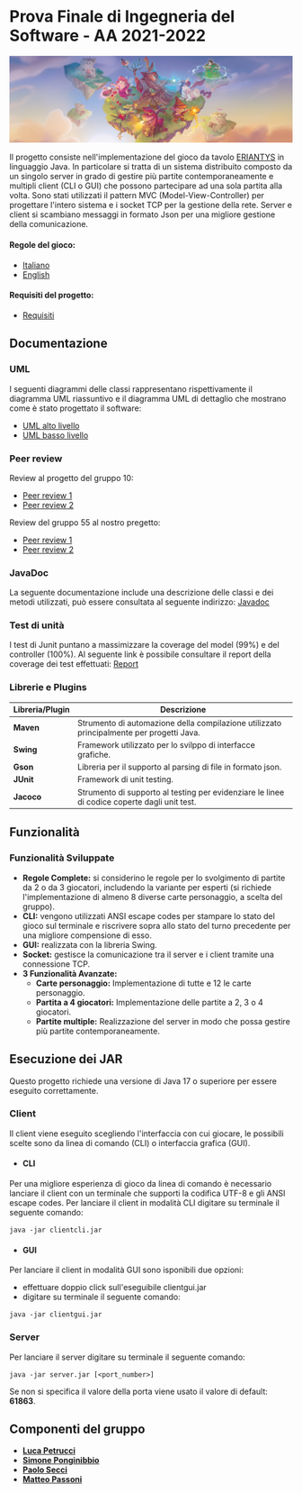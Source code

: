# Prova Finale di Ingegneria del Software - AA 2021-2022
![alt text](src/main/resources/Eriantys.jpg)

Il progetto consiste nell'implementazione del gioco da tavolo [ERIANTYS](http://www.craniocreations.it/prodotto/eriantys/) in linguaggio Java. In particolare si tratta di un sistema distribuito composto da un singolo server in grado di gestire più partite contemporaneamente e multipli client (CLI o GUI) che possono partecipare ad una sola partita alla volta. Sono stati utilizzati il pattern MVC (Model-View-Controller) per progettare l'intero sistema e i socket TCP per la gestione della rete. Server e client si scambiano messaggi in formato Json per una migliore gestione della comunicazione.

#### Regole del gioco:
- [Italiano](src/main/resources/documents/eriantys_regole.pdf)
- [English](src/main/resources/documents/eriantys_rules.pdf)

#### Requisiti del progetto:
- [Requisiti](src/main/resources/documents/requirements.pdf)

## Documentazione

### UML
I seguenti diagrammi delle classi rappresentano rispettivamente il diagramma UML riassuntivo e il diagramma UML di dettaglio che mostrano come è stato progettato il software:
- [UML alto livello](deliverables/uml_high_level)
- [UML basso livello]()

### Peer review
Review al progetto del gruppo 10:
- [Peer review 1](peer_review/review1.pdf)
- [Peer review 2](peer_review/review2.pdf)

Review del gruppo 55 al nostro pregetto:
- [Peer review 1](peer_review/ReviewGC65.pdf)
- [Peer review 2](peer_review/ReviewGC65_Connessione.pdf)

### JavaDoc
La seguente documentazione include una descrizione delle classi e dei metodi utilizzati, può essere consultata al seguente indirizzo: [Javadoc]()

### Test di unità
I test di Junit puntano a massimizzare la coverage del model (99%) e del controller (100%). Al seguente link è possibile consultare il report della coverage dei test effettuati: [Report]()

### Librerie e Plugins
|Libreria/Plugin|Descrizione|
|---------------|-----------|
|__Maven__|Strumento di automazione della compilazione utilizzato principalmente per progetti Java.|
|__Swing__|Framework utilizzato per lo svilppo di interfacce grafiche.|
|__Gson__|Libreria per il supporto al parsing di file in formato json.|
|__JUnit__|Framework di unit testing.|
|__Jacoco__|Strumento di supporto al testing per evidenziare le linee di codice coperte dagli unit test.|

## Funzionalità

### Funzionalità Sviluppate
- __Regole Complete:__ si considerino le regole per lo svolgimento di partite da 2 o da 3 giocatori,
includendo la variante per esperti (si richiede l'implementazione di almeno 8 diverse carte personaggio,
a scelta del gruppo).
- __CLI:__ vengono utilizzati ANSI escape codes per stampare lo stato del gioco sul terminale e riscrivere sopra allo stato del turno precedente per una migliore compensione di esso.
- __GUI:__ realizzata con la libreria Swing.
- __Socket:__ gestisce la comunicazione tra il server e i client tramite una connessione TCP.
- __3 Funzionalità Avanzate:__
    - __Carte personaggio:__ Implementazione di tutte e 12 le carte personaggio.
    - __Partita a 4 giocatori:__ Implementazione delle partite a 2, 3 o 4 giocatori.
    - __Partite multiple:__ Realizzazione del server in modo che possa gestire più partite contemporaneamente.

## Esecuzione dei JAR
Questo progetto richiede una versione di Java 17 o superiore per essere eseguito correttamente.

### Client
Il client viene eseguito scegliendo l'interfaccia con cui giocare, le possibili scelte sono da linea di comando (CLI) o interfaccia grafica (GUI).

- #### CLI
Per una migliore esperienza di gioco da linea di comando è necessario lanciare il client con un terminale che supporti la codifica UTF-8 e gli ANSI escape codes. Per lanciare il client in modalità CLI digitare su terminale il seguente comando:
```
java -jar clientcli.jar
```

- #### GUI
Per lanciare il client in modalità GUI sono isponibili due opzioni:
- effettuare doppio click sull'eseguibile clientgui.jar
- digitare su terminale il seguente comando:
```
java -jar clientgui.jar
```

### Server
Per lanciare il server digitare su terminale il seguente comando:
```
java -jar server.jar [<port_number>]
```
Se non si specifica il valore della porta viene usato il valore di default: __61863__.

## Componenti del gruppo
- [__Luca Petrucci__](https://github.com/l-pt)
- [__Simone Ponginibbio__](https://github.com/simonepongi)
- [__Paolo Secci__](https://github.com/paolosecci)
- [__Matteo Passoni__](https://github.com/matteopassoni)
